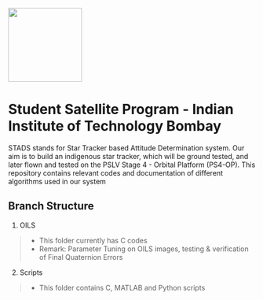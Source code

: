 [<img src="https://www.aero.iitb.ac.in/satlab/images/IITBSSP2019.png" width="150"/>](image.png) 

# Student Satellite Program - Indian Institute of Technology Bombay


STADS stands for Star Tracker based Attitude Determination system. Our aim is to build an indigenous star tracker, which will be ground tested, and later flown and tested on the PSLV Stage 4 - Orbital Platform (PS4-OP).
This repository contains relevant codes and documentation of different algorithms used in our system


## Branch Structure
 1. OILS
 >  * This folder currently has C codes
 >  * Remark: Parameter Tuning on OILS images, testing & verification of Final Quaternion Errors 

2. Scripts
> * This folder contains C, MATLAB and Python scripts

